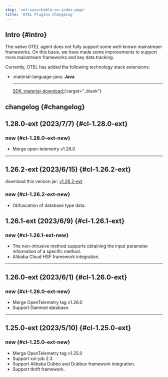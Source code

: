 ```yaml
---
skip: 'not-searchable-on-index-page'
title: 'OTEL Plugins ChangeLog'
---
```


## Intro {#intro}

The native OTEL agent does not fully support some well-known mainstream frameworks. On this basis, we have made some improvements to support more mainstream frameworks and key data tracking.

Currently, OTEL has added the following technology stack extensions:

<!-- markdownlint-disable MD046 MD030 -->
<div class="grid cards" markdown>

-   :material-language-java: **Java**

    ---

    [SDK :material-download:](https://static.<<<custom_key.brand_main_domain>>>/dd-image/opentelemetry-javaagent.jar){:target="_blank"}

</div>
<!-- markdownlint-enable -->

## changelog {#changelog}

## 1.28.0-ext (2023/7/7) {#cl-1.28.0-ext}

### new {#cl-1.28.0-ext-new}

- Merge open-telemetry v1.28.0

---

## 1.26.2-ext (2023/6/15) {#cl-1.26.2-ext}
download this version jar: [v1.26.2-ext](https://static.<<<custom_key.brand_main_domain>>>/dd-image/opentelemetry-javaagent-1.26.2-ext.jar)

### new {#cl-1.26.2-ext-new}

- Obfuscation of database type data.

## 1.26.1-ext (2023/6/9) {#cl-1.26.1-ext}

### new {#cl-1.26.1-ext-new}

- The non-intrusive method supports obtaining the input parameter information of a specific method.
- Alibaba Cloud HSF framework integration.

---

## 1.26.0-ext (2023/6/1) {#cl-1.26.0-ext}

### new {#cl-1.26.0-ext-new}

- Merge OpenTelemetry tag v1.26.0
- Support Damned database.

---

## 1.25.0-ext (2023/5/10) {#cl-1.25.0-ext}

### new {#cl-1.25.0-ext-new}

- Merge OpenTelemetry tag v1.25.0
- Support xxl-job 2.3.
- Support Alibaba Dubbo and Dubbox framework integration.
- Support thrift framework.
